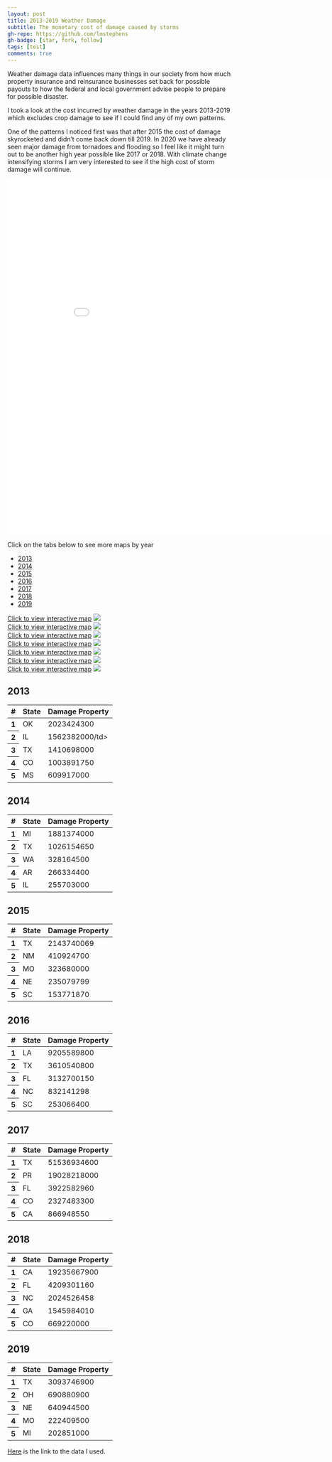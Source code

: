 ```yaml
---
layout: post
title: 2013-2019 Weather Damage
subtitle: The monetary cost of damage caused by storms
gh-repo: https://github.com/lmstephens
gh-badge: [star, fork, follow]
tags: [test]
comments: true
---
```


<p>Weather damage data influences many things in our society from how much property insurance and reinsurance businesses set back for possible payouts to how the federal and local government advise people to prepare for possible disaster.</p>

<p>I took a look at the cost incurred by weather damage in the years 2013-2019 which excludes crop damage to see if I could find any of my own patterns. </p>

<p>One of the patterns I noticed first was that after 2015 the cost of damage skyrocketed and didn’t come back down till 2019. In 2020 we have already seen major damage from tornadoes and flooding so I feel like it might turn out to be another high year possible like 2017 or 2018. With climate change intensifying storms I am very interested to see if the high cost of storm damage will continue.</p>

<div class="video-container">
<iframe width="900" height="800" frameborder="0" scrolling="no" src="//plot.ly/~Lmstephens/19.embed"></iframe>
</div>

<p>Click on the tabs below to see more maps by year</p>
<ul class="nav nav-tabs">
  <li><a href="#2013" data-toggle="tab">2013</a></li>
  <li><a href="#2014" data-toggle="tab">2014</a></li>
  <li><a href="#2015" data-toggle="tab">2015</a></li>
  <li><a href="#2016" data-toggle="tab">2016</a></li>
  <li><a href="#2017" data-toggle="tab">2017</a></li>
  <li><a href="#2018" data-toggle="tab">2018</a></li>
  <li><a href="#2019" data-toggle="tab">2019</a></li>
</ul>

<div class="tab-content" id="myTabContent">
	<div id="2013" class="tab-pane fade active in">
		<a href="https://plot.ly/~Lmstephens/21/" target="_blank">Click to view interactive map</a>
		<img src="../img/2013map-final.png">
	</div>
	<div id="2014" class="tab-pane fade">
		<a href="https://plot.ly/~Lmstephens/23/" target="_blank">Click to view interactive map</a>
		<img src="../img/2014map-final.png">
	</div>
	<div id="2015" class="tab-pane fade">
		<a href="https://plot.ly/~Lmstephens/25/" target="_blank">Click to view interactive map</a>
		<img src="../img/2015map-final.png">
	</div>
	<div id="2016" class="tab-pane fade">
		<a href="https://plot.ly/~Lmstephens/27/" target="_blank">Click to view interactive map</a>
		<img src="../img/2016map-final.png">
	</div>
	<div id="2017" class="tab-pane fade">
		<a href="https://plot.ly/~Lmstephens/29/" target="_blank">Click to view interactive map</a>
		<img src="../img/2017map-final.png">
	</div>
	<div id="2018" class="tab-pane fade">
		<a href="https://plot.ly/~Lmstephens/31/" target="_blank">Click to view interactive map</a>
		<img src="../img/2018map-final.png">
	</div>
	<div id="2019" class="tab-pane fade">
		<a href="https://plot.ly/~Lmstephens/33/" target="_blank">Click to view interactive map</a>
		<img src="../img/2019map-final.png">
	</div>
</div>


<div class="col-lg-12">
  <div class="col-lg-5">
    <h2>2013</h2>
    <table class="table">
      <thead class="thead-light">
        <tr>
          <th scope="col">#</th>
          <th scope="col">State</th>
          <th scope="col">Damage Property</th>
        </tr>
      </thead>
      <tbody>
        <tr>
          <th scope="row">1</th>
          <td>OK</td>
          <td>2023424300</td>
        </tr>
        <tr>
          <th scope="row">2</th>
          <td>IL</td>
          <td>1562382000/td>
        </tr>
        <tr>
          <th scope="row">3</th>
          <td>TX</td>
          <td>1410698000</td>
        </tr>
    	  <tr>
          <th scope="row">4</th>
          <td>CO</td>
          <td>1003891750</td>
        </tr>
    	  <tr>
          <th scope="row">5</th>
          <td>MS</td>
          <td>609917000</td>
        </tr>
      </tbody>
    </table>
  </div>

  <div class="col-lg-5">
    <h2>2014</h2>
    <table class="table">
      <thead class="thead-light">
        <tr>
          <th scope="col">#</th>
          <th scope="col">State</th>
          <th scope="col">Damage Property</th>
        </tr>
      </thead>
      <tbody>
        <tr>
          <th scope="row">1</th>
          <td>MI</td>
          <td>1881374000</td>
        </tr>
        <tr>
          <th scope="row">2</th>
          <td>TX</td>
          <td>1026154650</td>
        </tr>
        <tr>
          <th scope="row">3</th>
          <td>WA</td>
          <td>328164500</td>
        </tr>
        <tr>
          <th scope="row">4</th>
          <td>AR</td>
          <td>266334400</td>
        </tr>
        <tr>
          <th scope="row">5</th>
          <td>IL</td>
          <td>255703000</td>
        </tr>
      </tbody>
    </table>
  </div>
  	
  <div class="col-lg-5">
    <h2>2015</h2>
    <table class="table">
      <thead class="thead-light">
        <tr>
          <th scope="col">#</th>
          <th scope="col">State</th>
          <th scope="col">Damage Property</th>
        </tr>
      </thead>
      <tbody>
        <tr>
          <th scope="row">1</th>
          <td>TX</td>
          <td>2143740069</td>
        </tr>
        <tr>
          <th scope="row">2</th>
          <td>NM</td>
          <td>410924700</td>
        </tr>
        <tr>
          <th scope="row">3</th>
          <td>MO</td>
          <td>323680000</td>
        </tr>
        <tr>
          <th scope="row">4</th>
          <td>NE</td>
          <td>235079799</td>
        </tr>
        <tr>
          <th scope="row">5</th>
          <td>SC</td>
          <td>153771870</td>
        </tr>
      </tbody>
    </table>
  </div>

  <div class="col-lg-5">
    <h2>2016</h2>
    <table class="table">
      <thead class="thead-light">
        <tr>
          <th scope="col">#</th>
          <th scope="col">State</th>
          <th scope="col">Damage Property</th>
        </tr>
      </thead>
      <tbody>
        <tr>
          <th scope="row">1</th>
          <td>LA</td>
          <td>9205589800</td>
        </tr>
        <tr>
          <th scope="row">2</th>
          <td>TX</td>
          <td>3610540800</td>
        </tr>
        <tr>
          <th scope="row">3</th>
          <td>FL</td>
          <td>3132700150</td>
        </tr>
        <tr>
          <th scope="row">4</th>
          <td>NC</td>
          <td>832141298</td>
        </tr>
        <tr>
          <th scope="row">5</th>
          <td>SC</td>
          <td>253066400</td>
        </tr>
      </tbody>
    </table>
  </div>

  <div class="col-lg-5">
    <h2>2017</h2>
    <table class="table">
      <thead class="thead-light">
        <tr>
          <th scope="col">#</th>
          <th scope="col">State</th>
          <th scope="col">Damage Property</th>
        </tr>
      </thead>
      <tbody>
        <tr>
          <th scope="row">1</th>
          <td>TX</td>
          <td>51536934600</td>
        </tr>
        <tr>
          <th scope="row">2</th>
          <td>PR</td>
          <td>19028218000</td>
        </tr>
        <tr>
          <th scope="row">3</th>
          <td>FL</td>
          <td>3922582960</td>
        </tr>
        <tr>
          <th scope="row">4</th>
          <td>CO</td>
          <td>2327483300</td>
        </tr>
        <tr>
          <th scope="row">5</th>
          <td>CA</td>
          <td>866948550</td>
        </tr>
      </tbody>
    </table>
  </div>

  <div class="col-lg-5">
    <h2>2018</h2>
    <table class="table">
      <thead class="thead-light">
        <tr>
          <th scope="col">#</th>
          <th scope="col">State</th>
          <th scope="col">Damage Property</th>
        </tr>
      </thead>
      <tbody>
        <tr>
          <th scope="row">1</th>
          <td>CA</td>
          <td>19235667900</td>
        </tr>
        <tr>
          <th scope="row">2</th>
          <td>FL</td>
          <td>4209301160</td>
        </tr>
        <tr>
          <th scope="row">3</th>
          <td>NC</td>
          <td>2024526458</td>
        </tr>
        <tr>
          <th scope="row">4</th>
          <td>GA</td>
          <td>1545984010</td>
        </tr>
        <tr>
          <th scope="row">5</th>
          <td>CO</td>
          <td>669220000</td>
        </tr>
      </tbody>
    </table>
  </div>

  <div class="col-lg-5">
    <h2>2019</h2>
    <table class="table">
      <thead class="thead-light">
        <tr>
          <th scope="col">#</th>
          <th scope="col">State</th>
          <th scope="col">Damage Property</th>
        </tr>
      </thead>
      <tbody>
        <tr>
          <th scope="row">1</th>
          <td>TX</td>
          <td>3093746900</td>
        </tr>
        <tr>
          <th scope="row">2</th>
          <td>OH</td>
          <td>690880900</td>
        </tr>
        <tr>
          <th scope="row">3</th>
          <td>NE</td>
          <td>640944500</td>
        </tr>
        <tr>
          <th scope="row">4</th>
          <td>MO</td>
          <td>222409500</td>
        </tr>
        <tr>
          <th scope="row">5</th>
          <td>MI</td>
          <td>202851000</td>
        </tr>
      </tbody>
    </table>
  </div>
</div>

<a href="https://www1.ncdc.noaa.gov/pub/data/swdi/stormevents/csvfiles/">Here</a> is the link to the data I used.
